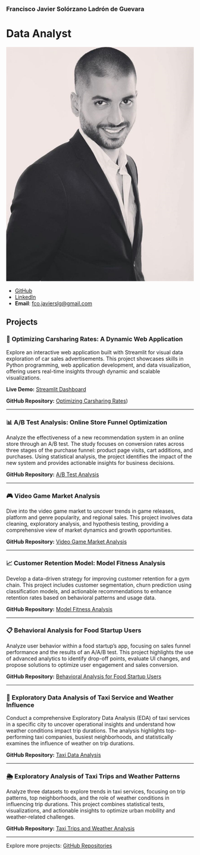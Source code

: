 ### Francisco Javier Solórzano Ladrón de Guevara
# Data Analyst
![Profile Picture](/assests/img/profilepic.png)


- [GitHub](https://github.com/Frankenslg)
- [LinkedIn](https://www.linkedin.com/in/franciscosolorzano-dataanalyst/)
- **Email**: [fco.javierslg@gmail.com](mailto:fco.javierslg@gmail.com)

## Projects

### 🚀 **Optimizing Carsharing Rates: A Dynamic Web Application**

Explore an interactive web application built with Streamlit for visual data exploration of car sales advertisements. This project showcases skills in Python programming, web application development, and data visualization, offering users real-time insights through dynamic and scalable visualizations.

**Live Demo:** [Streamlit Dashboard](https://sprint-5-diua.onrender.com)

**GitHub Repository:** [Optimizing Carsharing Rates](https://github.com/Frankenslg/Optimizing-Carsharing-Rates-A-Dynamic-Web-Application](https://frankenslg.github.io/Optimizing-Carsharing-Rates-A-Dynamic-Web-Application/)
))

---

### 📊 **A/B Test Analysis: Online Store Funnel Optimization**

Analyze the effectiveness of a new recommendation system in an online store through an A/B test. The study focuses on conversion rates across three stages of the purchase funnel: product page visits, cart additions, and purchases. Using statistical analysis, the project identifies the impact of the new system and provides actionable insights for business decisions.

**GitHub Repository:** [A/B Test Analysis](https://github.com/Frankenslg/A-B-Test-Analysis-Online-Store-Recommendation-System)

---

### 🎮 **Video Game Market Analysis**

Dive into the video game market to uncover trends in game releases, platform and genre popularity, and regional sales. This project involves data cleaning, exploratory analysis, and hypothesis testing, providing a comprehensive view of market dynamics and growth opportunities.

**GitHub Repository:** [Video Game Market Analysis](https://github.com/Frankenslg/Video-Game-Market-Analysis)

---

### 📈 **Customer Retention Model: Model Fitness Analysis**

Develop a data-driven strategy for improving customer retention for a gym chain. This project includes customer segmentation, churn prediction using classification models, and actionable recommendations to enhance retention rates based on behavioral patterns and usage data.

**GitHub Repository:** [Model Fitness Analysis](https://github.com/Frankenslg/Modelo-de-Retencion-de-Clientes-Analisis-de-Model-Fitness)

---

### 📋 **Behavioral Analysis for Food Startup Users**

Analyze user behavior within a food startup’s app, focusing on sales funnel performance and the results of an A/A/B test. This project highlights the use of advanced analytics to identify drop-off points, evaluate UI changes, and propose solutions to optimize user engagement and sales conversion.

**GitHub Repository:** [Behavioral Analysis for Food Startup Users](https://github.com/Frankenslg/Behavioral-Analysis-for-Food-Startup-Users)

---

### 🚕 **Exploratory Data Analysis of Taxi Service and Weather Influence**

Conduct a comprehensive Exploratory Data Analysis (EDA) of taxi services in a specific city to uncover operational insights and understand how weather conditions impact trip durations. The analysis highlights top-performing taxi companies, busiest neighborhoods, and statistically examines the influence of weather on trip durations.

**GitHub Repository:** [Taxi Data Analysis](https://github.com/Frankenslg/Taxi-Data-Analysis-SQL)

---

### 🌦️ **Exploratory Analysis of Taxi Trips and Weather Patterns**

Analyze three datasets to explore trends in taxi services, focusing on trip patterns, top neighborhoods, and the role of weather conditions in influencing trip durations. This project combines statistical tests, visualizations, and actionable insights to optimize urban mobility and weather-related challenges.

**GitHub Repository:** [Taxi Trips and Weather Analysis](https://github.com/Frankenslg/Taxi-Data-Analysis-SQL)

---

Explore more projects: [GitHub Repositories](https://github.com/Frankenslg?tab=repositories)


